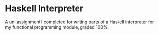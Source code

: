# Haskell Interpreter
A uni assignment I completed for writing parts of a Haskell interpreter for my functional programming module, graded 100%.
